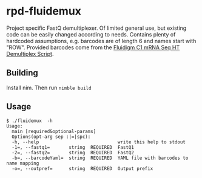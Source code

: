 # rpd-fluidemux

Project specific FastQ demultiplexer. Of limited general use, but existing code can be easily
changed according to needs. Contains plenty of hardcoded assumptions, e.g. barcodes are of length 6
and names start with "ROW".  Provided barcodes come from the [Fluidigm C1 mRNA Seq HT Demultiplex
Script](https://www.fluidigm.com/software).

## Building

Install nim. Then run `nimble build`

## Usage

```
$ ./fluidemux  -h
Usage:
  main [required&optional-params]
  Options(opt-arg sep :|=|spc):
  -h, --help                             write this help to stdout
  -1=, --fastq1=       string  REQUIRED  FastQ1
  -2=, --fastq2=       string  REQUIRED  FastQ2
  -b=, --barcodeYaml=  string  REQUIRED  YAML file with barcodes to name mapping
  -o=, --outpref=      string  REQUIRED  Output prefix
```


